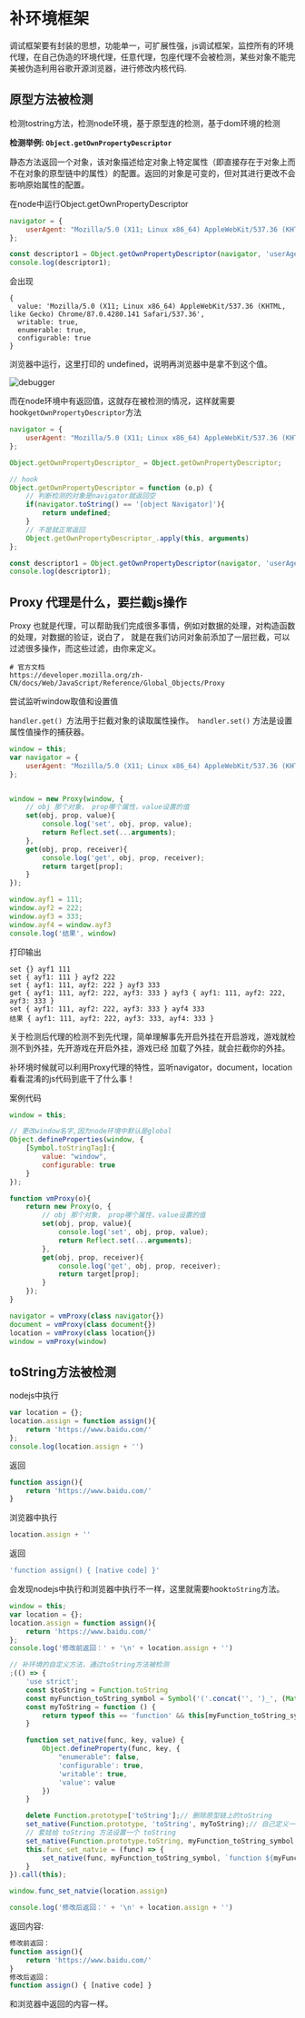 # 补环境框架

调试框架要有封装的思想，功能单一，可扩展性强，js调试框架，监控所有的环境代理，在自己伪造的环境代理，任意代理，包座代理不会被检测，某些对象不能完美被伪造利用谷歌开源浏览器，进行修改内核代码.
    
## 原型方法被检测
    
检测tostring方法，检测node环境，基于原型连的检测，基于dom环境的检测
    
**检测举例: `Object.getOwnPropertyDescriptor`**

静态方法返回一个对象，该对象描述给定对象上特定属性（即直接存在于对象上而不在对象的原型链中的属性）的配置。返回的对象是可变的，但对其进行更改不会影响原始属性的配置。

在node中运行Object.getOwnPropertyDescriptor
```javascript
navigator = {
    userAgent: "Mozilla/5.0 (X11; Linux x86_64) AppleWebKit/537.36 (KHTML, like Gecko) Chrome/87.0.4280.141 Safari/537.36"
};

const descriptor1 = Object.getOwnPropertyDescriptor(navigator, 'userAgent');
console.log(descriptor1);
```
会出现

    {
      value: 'Mozilla/5.0 (X11; Linux x86_64) AppleWebKit/537.36 (KHTML, like Gecko) Chrome/87.0.4280.141 Safari/537.36',
      writable: true,
      enumerable: true,
      configurable: true
    }
    
浏览器中运行，这里打印的 undefined，说明再浏览器中是拿不到这个值。

![debugger](../../img/63.png)

而在node环境中有返回值，这就存在被检测的情况，这样就需要hook`getOwnPropertyDescriptor`方法
```javascript
navigator = {
    userAgent: "Mozilla/5.0 (X11; Linux x86_64) AppleWebKit/537.36 (KHTML, like Gecko) Chrome/87.0.4280.141 Safari/537.36"
};

Object.getOwnPropertyDescriptor_ = Object.getOwnPropertyDescriptor;

// hook
Object.getOwnPropertyDescriptor = function (o,p) {
    // 判断检测的对象是navigator就返回空
    if(navigator.toString() == '[object Navigator]'){
        return undefined;
    }
    // 不是就正常返回
    Object.getOwnPropertyDescriptor_.apply(this, arguments)
};

const descriptor1 = Object.getOwnPropertyDescriptor(navigator, 'userAgent');
console.log(descriptor1);
```
## Proxy 代理是什么，要拦截js操作
    
Proxy 也就是代理，可以帮助我们完成很多事情，例如对数据的处理，对构造函数的处理，对数据的验证，说白了，
就是在我们访问对象前添加了一层拦截，可以过滤很多操作，而这些过滤，由你来定义。

    # 官方文档
    https://developer.mozilla.org/zh-CN/docs/Web/JavaScript/Reference/Global_Objects/Proxy
    
尝试监听window取值和设置值

`handler.get() `方法用于拦截对象的读取属性操作。` handler.set()` 方法是设置属性值操作的捕获器。

```javascript
window = this;
var navigator = {
    userAgent: "Mozilla/5.0 (X11; Linux x86_64) AppleWebKit/537.36 (KHTML, like Gecko) Chrome/87.0.4280.141 Safari/537.36"
};


window = new Proxy(window, {
    // obj 那个对象， prop哪个属性，value设置的值
    set(obj, prop, value){
        console.log('set', obj, prop, value);
        return Reflect.set(...arguments);
    },
    get(obj, prop, receiver){
        console.log('get', obj, prop, receiver);
        return target[prop];
    }
});

window.ayf1 = 111;
window.ayf2 = 222;
window.ayf3 = 333;
window.ayf4 = window.ayf3
console.log('结果', window)
```
    
打印输出

    set {} ayf1 111
    set { ayf1: 111 } ayf2 222
    set { ayf1: 111, ayf2: 222 } ayf3 333
    get { ayf1: 111, ayf2: 222, ayf3: 333 } ayf3 { ayf1: 111, ayf2: 222, ayf3: 333 }
    set { ayf1: 111, ayf2: 222, ayf3: 333 } ayf4 333
    结果 { ayf1: 111, ayf2: 222, ayf3: 333, ayf4: 333 }
    
关于检测后代理的检测不到先代理，简单理解事先开启外挂在开启游戏，游戏就检测不到外挂，先开游戏在开启外挂，游戏已经
加载了外挂，就会拦截你的外挂。

补环境时候就可以利用Proxy代理的特性，监听navigator，document，location看看混淆的js代码到底干了什么事！

案例代码

```javascript
window = this;

// 更改window名字,因为node环境中默认是global
Object.defineProperties(window, {
    [Symbol.toStringTag]:{
        value: "window",
        configurable: true
    }
});

function vmProxy(o){
    return new Proxy(o, {
        // obj 那个对象， prop哪个属性，value设置的值
        set(obj, prop, value){
            console.log('set', obj, prop, value);
            return Reflect.set(...arguments);
        },
        get(obj, prop, receiver){
            console.log('get', obj, prop, receiver);
            return target[prop];
        }
    });
}

navigator = vmProxy(class navigator{})
document = vmProxy(class document{})
location = vmProxy(class location{})
window = vmProxy(window)
```

## toString方法被检测

nodejs中执行
```javascript
var location = {};
location.assign = function assign(){
    return 'https://www.baidu.com/'
};
console.log(location.assign + '')
```
返回
```javascript
function assign(){
    return 'https://www.baidu.com/'
}
```

浏览器中执行
```javascript
location.assign + ''
```
返回
```javascript
'function assign() { [native code] }'
```
会发现nodejs中执行和浏览器中执行不一样，这里就需要hook`toString`方法。

```javascript
window = this;
var location = {};
location.assign = function assign(){
    return 'https://www.baidu.com/'
};
console.log('修改前返回：' + '\n' + location.assign + '')

// 补环境的自定义方法，通过toString方法被检测
;(() => {
    'use strict';
    const $toString = Function.toString
    const myFunction_toString_symbol = Symbol('('.concat('', ')_', (Math.random() + '').toString(36)))
    const myToString = function () {
        return typeof this == 'function' && this[myFunction_toString_symbol] || $toString.call(this)
    }

    function set_native(func, key, value) {
        Object.defineProperty(func, key, {
            "enumerable": false,
            'configurable': true,
            'writable': true,
            'value': value
        })
    }

    delete Function.prototype['toString'];// 删除原型链上的toString
    set_native(Function.prototype, 'toString', myToString);// 自己定义一个getter方法
    // 套娃给 toString 方法设置一个 toString
    set_native(Function.prototype.toString, myFunction_toString_symbol, 'function toString(){ [native code] }')
    this.func_set_natvie = (func) => {
        set_native(func, myFunction_toString_symbol, `function ${myFunction_toString_symbol, func.name || ''}() { [native code] }`)
    }
}).call(this);

window.func_set_natvie(location.assign)

console.log('修改后返回：' + '\n' + location.assign + '')
```

返回内容:

```javascript
修改前返回：
function assign(){
    return 'https://www.baidu.com/'
}
修改后返回：
function assign() { [native code] }
```

和浏览器中返回的内容一样。

